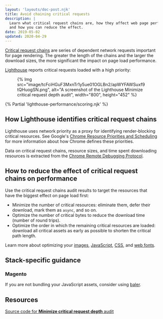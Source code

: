 ```yaml
---
layout: 'layouts/doc-post.njk'
title: Avoid chaining critical requests
description: |
  Learn what critical request chains are, how they affect web page performance,
  and how you can reduce the effect.
date: 2019-05-02
updated: 2020-04-29
---
```


[Critical request chains](https://web.dev/articles/critical-rendering-path)
are series of dependent network requests important for page rendering.
The greater the length of the chains and the larger the download sizes,
the more significant the impact on page load performance.

[Lighthouse](/docs/lighthouse/overview/)
reports critical requests loaded with a high priority:

<figure>
  {% Img src="image/tcFciHGuF3MxnTr1y5ue01OGLBn2/apWYFAWSuxf9tQHuogSN.png", alt="A screenshot of the Lighthouse Minimize critical request depth audit", width="800", height="452" %}
</figure>

{% Partial 'lighthouse-performance/scoring.njk' %}

## How Lighthouse identifies critical request chains

Lighthouse uses network priority as a proxy for identifying render-blocking critical resources.
See Google's [Chrome Resource Priorities and Scheduling](https://docs.google.com/document/d/1bCDuq9H1ih9iNjgzyAL0gpwNFiEP4TZS-YLRp_RuMlc/edit)
for more information about how Chrome defines these priorities.

Data on critical request chains, resource sizes,
and time spent downloading resources is extracted from the
[Chrome Remote Debugging Protocol](https://github.com/ChromeDevTools/devtools-protocol).

## How to reduce the effect of critical request chains on performance

Use the critical request chains audit results to target the resources that have the biggest effect on page load first:

- Minimize the number of critical resources: eliminate them, defer their download, mark them as `async`, and so on.
- Optimize the number of critical bytes to reduce the download time (number of round trips).
- Optimize the order in which the remaining critical resources are loaded: download all critical assets as early as possible to shorten the critical path length.

Learn more about optimizing your
[images](https://web.dev/articles/use-imagemin-to-compress-images),
[JavaScript](https://web.dev/articles/apply-instant-loading-with-prpl),
[CSS](https://web.dev/articles/defer-non-critical-css), and
[web fonts](https://web.dev/articles/avoid-invisible-text).

## Stack-specific guidance

### Magento

If you are not bundling your JavaScript assets, consider using [baler](https://github.com/magento/baler).

## Resources

[Source code for **Minimize critical request depth** audit](https://github.com/GoogleChrome/lighthouse/blob/main/core/audits/critical-request-chains.js)
